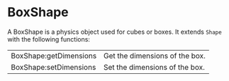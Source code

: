 <!--
category: reference
-->

BoxShape
===

A BoxShape is a physics object used for cubes or boxes.  It extends `Shape` with the following functions:

<table>
<tr>
  <td class="pre">BoxShape:getDimensions</td>
  <td>Get the dimensions of the box.</td>
</tr>

<tr>
  <td class="pre">BoxShape:setDimensions</td>
  <td>Set the dimensions of the box.</td>
</tr>
</tr>
</table>
